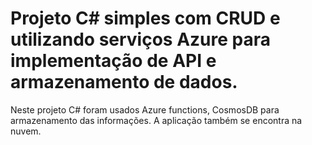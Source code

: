 # Projeto C# simples com CRUD e utilizando serviços Azure para implementação de API e armazenamento de dados.
Neste projeto C# foram usados Azure functions, CosmosDB para armazenamento das informações.
A aplicação também se encontra na nuvem.
